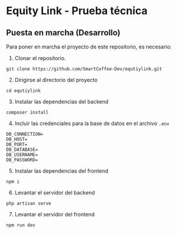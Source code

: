 # Equity Link - Prueba técnica

## Puesta en marcha (Desarrollo)
Para poner en marcha el proyecto de este repositorio,
es necesario:

1. Clonar el repositorio.

```
git clone https://github.com/SmartCoffee-Dev/equtiylink.git
```

2. Dirigirse al directorio del proyecto

```
cd equtiylink
```

3. Instalar las dependencias del backend

```
composer install
```

4. Incluir las credenciales para la base de datos en el archivo `.env`

```
DB_CONNECTION=
DB_HOST=
DB_PORT=
DB_DATABASE=
DB_USERNAME=
DB_PASSWORD=
```

5. Instalar las dependencias del frontend

```
npm i
```

6. Levantar el servidor del backend

```
php artisan serve
```

7. Levantar el servidor del frontend

```
npm run dev
```

